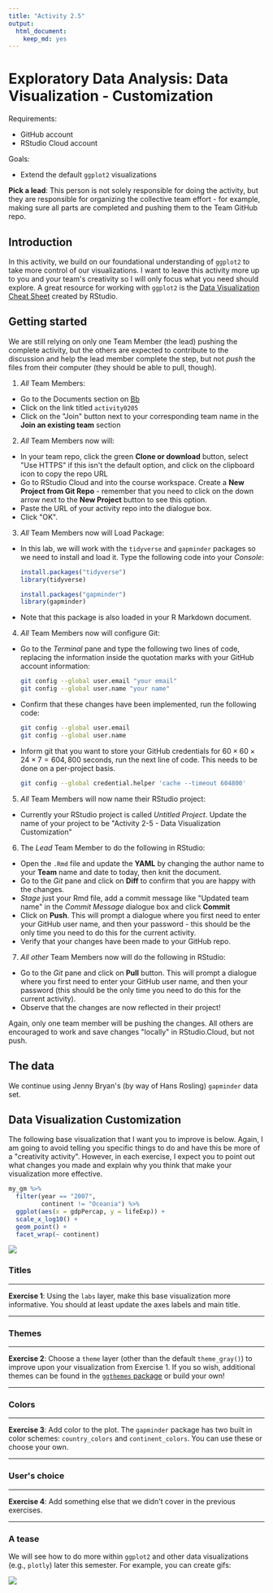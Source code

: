 ```yaml
---
title: "Activity 2.5"
output: 
  html_document: 
    keep_md: yes
---
```




# Exploratory Data Analysis: Data Visualization - Customization

Requirements:

- GitHub account
- RStudio Cloud account

Goals:

- Extend the default `ggplot2` visualizations

**Pick a lead**:
This person is not solely responsible for doing the activity, but they are responsible for organizing the collective team effort - for example, making sure all parts are completed and pushing them to the Team GitHub repo.

## Introduction

In this activity, we build on our foundational understanding of `ggplot2` to take more control of our visualizations.
I want to leave this activity more up to you and your team's creativity so I will only focus what you need should explore.
A great resource for working with `ggplot2` is the [Data Visualization Cheat Sheet](https://www.rstudio.com/resources/cheatsheets/#ggplot2) created by RStudio.

## Getting started

We are still relying on only one Team Member (the lead) pushing the complete activity, but the others are expected to contribute to the discussion and help the lead member complete the step, but not *push* the files from their computer (they should be able to pull, though).

1. *All* Team Members:
  - Go to the Documents section on [Bb](https://mybb.gvsu.edu)
  - Click on the link titled `activity0205`
  - Click on the "Join" button next to your corresponding team name in the **Join an existing team** section
2. *All* Team Members now will:
  - In your team repo, click the green **Clone or download** button, select "Use HTTPS" if this isn't the default option, and click on the clipboard icon to copy the repo URL
  - Go to RStudio Cloud and into the course workspace.  Create a **New Project from Git Repo** - remember that you need to click on the down arrow next to the **New Project** button to see this option.
  - Paste the URL of your activity repo into the dialogue box.
  - Click "OK".
3. *All* Team Members now will Load Package:
  - In this lab, we will work with the `tidyverse` and `gapminder` packages so we need to install and load it.
    Type the following code into your *Console*:
  
    
    ```r
    install.packages("tidyverse")
    library(tidyverse)
    ```
    
    
    ```r
    install.packages("gapminder")
    library(gapminder)
    ```
    
  - Note that this package is also loaded in your R Markdown document.
4. *All* Team Members now will configure Git:
  - Go to the *Terminal* pane and type the following two lines of code, replacing the information inside the quotation marks with your GitHub account information:
  
    
    ```bash
    git config --global user.email "your email"
    git config --global user.name "your name"
    ```
    
  - Confirm that these changes have been implemented, run the following code:
  
    
    ```bash
    git config --global user.email
    git config --global user.name
    ```
        
  - Inform git that you want to store your GitHub credentials for $60 \times 60 \times 24 \times 7 = 604,800$ seconds, run the next line of code.  This needs to be done on a per-project basis.
  
    
    ```bash
    git config --global credential.helper 'cache --timeout 604800'
    ```
    
5. *All* Team Members will now name their RStudio project:
  - Currently your RStudio project is called *Untitled Project*.  Update the name of your project to be "Activity 2-5 - Data Visualization Customization"
6. The *Lead* Team Member to do the following in RStudio:
  - Open the `.Rmd` file and update the **YAML** by changing the author name to your **Team** name and date to today, then knit the document.
  - Go to the *Git* pane and click on **Diff** to confirm that you are happy with the changes.
  - *Stage* just your Rmd file, add a commit message like "Updated team name" in the *Commit Message* dialogue box and click **Commit**
  - Click on **Push**.  This will prompt a dialogue where you first need to enter your GitHub user name, and then your password - this should be the only time you need to do this for the current activity.
  - Verify that your changes have been made to your GitHub repo.
7. *All other* Team Members now will do the following in RStudio:
  - Go to the *Git* pane and click on **Pull** button.  This will prompt a dialogue where you first need to enter your GitHub user name, and then your password (this should be the only time you need to do this for the current activity).
  - Observe that the changes are now reflected in their project!

Again, only one team member will be pushing the changes.
All others are encouraged to work and save changes "locally" in RStudio.Cloud, but not push.

## The data

We continue using Jenny Bryan's (by way of Hans Rosling) `gapminder` data set.

## Data Visualization Customization

The following base visualization that I want you to improve is below.
Again, I am going to avoid telling you specific things to do and have this be more of a "creativity activity".
However, in each exercise, I expect you to point out what changes you made and explain why you think that make your visualization more effective.


```r
my_gm %>% 
  filter(year == "2007",
         continent != "Oceania") %>% 
  ggplot(aes(x = gdpPercap, y = lifeExp)) +
  scale_x_log10() + 
  geom_point() +
  facet_wrap(~ continent)
```

![](activity0205-instructions_files/figure-html/unnamed-chunk-6-1.png)<!-- -->

### Titles

***
**Exercise 1**:
Using the `labs` layer, make this base visualization more informative.
You should at least update the axes labels and main title.

***

### Themes

***
**Exercise 2**:
Choose a `theme` layer (other than the default `theme_gray()`) to improve upon your visualization from Exercise 1.
If you so wish, additional themes can be found in the [`ggthemes` package](https://jrnold.github.io/ggthemes/reference/index.html) or build your own!

***

### Colors

***
**Exercise 3**:
Add color to the plot.
The `gapminder` package has two built in color schemes: `country_colors` and `continent_colors`.
You can use these or choose your own.

***

### User's choice

***
**Exercise 4**:
Add something else that we didn't cover in the previous exercises.

***

### A tease

We will see how to do more within `ggplot2` and other data visualizations (e.g., `plotly`) later this semester. 
For example, you can create gifs:

![](activity0205-instructions_files/figure-html/unnamed-chunk-7-1.gif)<!-- -->
